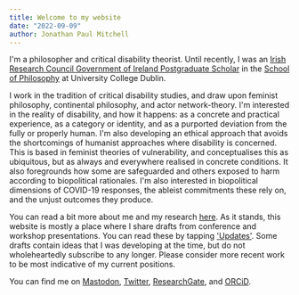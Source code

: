 ```yaml
---
title: Welcome to my website
date: "2022-09-09"
author: Jonathan Paul Mitchell
---
```

<!-- ![Picture of Jonathan](../assets/img/author-120.jpg#left) -->
I'm a philosopher and critical disability theorist. Until recently, I was an [Irish Research Council Government of Ireland Postgraduate Scholar](https://research.ie/) in the [School of Philosophy](https://www.ucd.ie/philosophy/) at University College Dublin.

I work in the tradition of critical disability studies, and draw upon feminist philosophy, continental philosophy, and actor network-theory. I'm interested in the reality of disability, and how it happens: as a concrete and practical experience, as a category or identity, and as a purported deviation from the fully or properly human. I'm also developing an ethical approach that avoids the shortcomings of humanist approaches where disability is concerned. This is based in feminist theories of vulnerability, and conceptualises this as ubiquitous, but as always and everywhere realised in concrete conditions. It also foregrounds how some are safeguarded and others exposed to harm according to biopolitical rationales. I'm also interested in biopolitical dimensions of COVID-19 responses, the ableist commitments these rely on, and the unjust outcomes they produce.

You can read a bit more about me and my research [here](/about). As it stands, this website is mostly a place where I share drafts from conference and workshop presentations. You can read these by tapping ['Updates'](/posts/). Some drafts contain ideas that I was developing at the time, but do not wholeheartedly subscribe to any longer. Please consider more recent work to be most indicative of my current positions.

You can find me on <a rel="me" href="https://zirk.us/@jpmitchell">Mastodon</a>, [Twitter](http://twitter.com/UncouthRegions/), [ResearchGate](https://www.researchgate.net/profile/Jonathan-Mitchell-4), and [ORCiD](https://orcid.org/0000-0003-4107-7453).